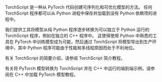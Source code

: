 

TorchScript 是一种从 PyTorch 代码创建可序列化和可优化模型的方法。 任何 TorchScript 程序都可以从 Python 进程中保存并加载到没有 Python 依赖项的进程中。

我们提供工具将模型从纯 Python 程序逐步转换为可以独立于 Python 运行的 TorchScript 程序，例如在独立的 C++ 程序中。 这使得使用 Python 中熟悉的工具在 PyTorch 中训练模型成为可能，然后通过 TorchScript 将模型导出到生产环境中，其中 Python 程序可能由于性能和多线程原因而处于不利地位。

有关 TorchScript 的简要介绍，请参阅 TorchScript 简介教程。

有关将 PyTorch 模型转换为 TorchScript 并在 C++ 中运行的端到端示例，请参阅在 C++ 中加载 PyTorch 模型教程。

